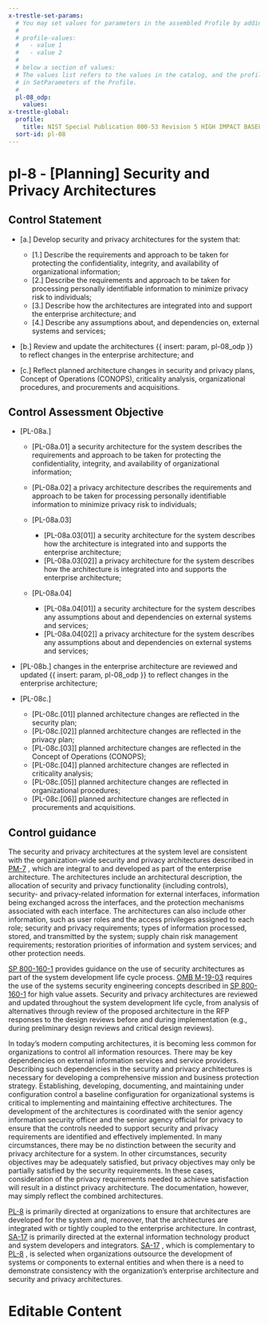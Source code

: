 ```yaml
---
x-trestle-set-params:
  # You may set values for parameters in the assembled Profile by adding
  #
  # profile-values:
  #   - value 1
  #   - value 2
  #
  # below a section of values:
  # The values list refers to the values in the catalog, and the profile-values represent values
  # in SetParameters of the Profile.
  #
  pl-08_odp:
    values:
x-trestle-global:
  profile:
    title: NIST Special Publication 800-53 Revision 5 HIGH IMPACT BASELINE
  sort-id: pl-08
---
```


# pl-8 - \[Planning\] Security and Privacy Architectures

## Control Statement

- \[a.\] Develop security and privacy architectures for the system that:

  - \[1.\] Describe the requirements and approach to be taken for protecting the confidentiality, integrity, and availability of organizational information;
  - \[2.\] Describe the requirements and approach to be taken for processing personally identifiable information to minimize privacy risk to individuals;
  - \[3.\] Describe how the architectures are integrated into and support the enterprise architecture; and
  - \[4.\] Describe any assumptions about, and dependencies on, external systems and services;

- \[b.\] Review and update the architectures {{ insert: param, pl-08_odp }} to reflect changes in the enterprise architecture; and

- \[c.\] Reflect planned architecture changes in security and privacy plans, Concept of Operations (CONOPS), criticality analysis, organizational procedures, and procurements and acquisitions.

## Control Assessment Objective

- \[PL-08a.\]

  - \[PL-08a.01\] a security architecture for the system describes the requirements and approach to be taken for protecting the confidentiality, integrity, and availability of organizational information;
  - \[PL-08a.02\] a privacy architecture describes the requirements and approach to be taken for processing personally identifiable information to minimize privacy risk to individuals;
  - \[PL-08a.03\]

    - \[PL-08a.03[01]\] a security architecture for the system describes how the architecture is integrated into and supports the enterprise architecture;
    - \[PL-08a.03[02]\] a privacy architecture for the system describes how the architecture is integrated into and supports the enterprise architecture;

  - \[PL-08a.04\]

    - \[PL-08a.04[01]\] a security architecture for the system describes any assumptions about and dependencies on external systems and services;
    - \[PL-08a.04[02]\] a privacy architecture for the system describes any assumptions about and dependencies on external systems and services;

- \[PL-08b.\] changes in the enterprise architecture are reviewed and updated {{ insert: param, pl-08_odp }} to reflect changes in the enterprise architecture;

- \[PL-08c.\]

  - \[PL-08c.[01]\] planned architecture changes are reflected in the security plan;
  - \[PL-08c.[02]\] planned architecture changes are reflected in the privacy plan;
  - \[PL-08c.[03]\] planned architecture changes are reflected in the Concept of Operations (CONOPS);
  - \[PL-08c.[04]\] planned architecture changes are reflected in criticality analysis;
  - \[PL-08c.[05]\] planned architecture changes are reflected in organizational procedures;
  - \[PL-08c.[06]\] planned architecture changes are reflected in procurements and acquisitions.

## Control guidance

The security and privacy architectures at the system level are consistent with the organization-wide security and privacy architectures described in [PM-7](#pm-7) , which are integral to and developed as part of the enterprise architecture. The architectures include an architectural description, the allocation of security and privacy functionality (including controls), security- and privacy-related information for external interfaces, information being exchanged across the interfaces, and the protection mechanisms associated with each interface. The architectures can also include other information, such as user roles and the access privileges assigned to each role; security and privacy requirements; types of information processed, stored, and transmitted by the system; supply chain risk management requirements; restoration priorities of information and system services; and other protection needs.

[SP 800-160-1](#e3cc0520-a366-4fc9-abc2-5272db7e3564) provides guidance on the use of security architectures as part of the system development life cycle process. [OMB M-19-03](#c5e11048-1d38-4af3-b00b-0d88dc26860c) requires the use of the systems security engineering concepts described in [SP 800-160-1](#e3cc0520-a366-4fc9-abc2-5272db7e3564) for high value assets. Security and privacy architectures are reviewed and updated throughout the system development life cycle, from analysis of alternatives through review of the proposed architecture in the RFP responses to the design reviews before and during implementation (e.g., during preliminary design reviews and critical design reviews).

In today’s modern computing architectures, it is becoming less common for organizations to control all information resources. There may be key dependencies on external information services and service providers. Describing such dependencies in the security and privacy architectures is necessary for developing a comprehensive mission and business protection strategy. Establishing, developing, documenting, and maintaining under configuration control a baseline configuration for organizational systems is critical to implementing and maintaining effective architectures. The development of the architectures is coordinated with the senior agency information security officer and the senior agency official for privacy to ensure that the controls needed to support security and privacy requirements are identified and effectively implemented. In many circumstances, there may be no distinction between the security and privacy architecture for a system. In other circumstances, security objectives may be adequately satisfied, but privacy objectives may only be partially satisfied by the security requirements. In these cases, consideration of the privacy requirements needed to achieve satisfaction will result in a distinct privacy architecture. The documentation, however, may simply reflect the combined architectures.

[PL-8](#pl-8) is primarily directed at organizations to ensure that architectures are developed for the system and, moreover, that the architectures are integrated with or tightly coupled to the enterprise architecture. In contrast, [SA-17](#sa-17) is primarily directed at the external information technology product and system developers and integrators. [SA-17](#sa-17) , which is complementary to [PL-8](#pl-8) , is selected when organizations outsource the development of systems or components to external entities and when there is a need to demonstrate consistency with the organization’s enterprise architecture and security and privacy architectures.

# Editable Content

<!-- Make additions and edits below -->
<!-- The above represents the contents of the control as received by the profile, prior to additions. -->
<!-- If the profile makes additions to the control, they will appear below. -->
<!-- The above markdown may not be edited but you may edit the content below, and/or introduce new additions to be made by the profile. -->
<!-- If there is a yaml header at the top, parameter values may be edited. Use --set-parameters to incorporate the changes during assembly. -->
<!-- The content here will then replace what is in the profile for this control, after running profile-assemble. -->
<!-- The current profile has no added parts for this control, but you may add new ones here. -->
<!-- Each addition must have a heading either of the form ## Control my_addition_name -->
<!-- or ## Part a. (where the a. refers to one of the control statement labels.) -->
<!-- "## Control" parts are new parts added after the statement part. -->
<!-- "## Part" parts are new parts added into the top-level statement part with that label. -->
<!-- Subparts may be added with nested hash levels of the form ### My Subpart Name -->
<!-- underneath the parent ## Control or ## Part being added -->
<!-- See https://ibm.github.io/compliance-trestle/tutorials/ssp_profile_catalog_authoring/ssp_profile_catalog_authoring for guidance. -->

